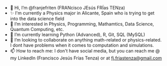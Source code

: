 - 👋 Hi, I’m @franjefriten (FRANcisco JEsús FRÍas TENza)
- ✨ I'm currently a Physics major in Alicante, Spain who is trying to get into the data science field
- 👀 I’m interested in Physics, Programming, Mathamtics, Data Science, Quantum Computing, etc.
- 🌱 I’m currently learning Python (Advanced), R, Git, SQL (MySQL)
- 💞️ I’m looking to collaborate on anything math-related or physics-related. I dont have problems when it comes to computation and simulations.
- 📫 How to reach me: I don't have social media, but you can reach me @ my LinkedIn (Francisco Jesús Frías Tenza) or at fj.friastenza@gmail.com

<!---
franjefriten/franjefriten is a ✨ special ✨ repository because its `README.md` (this file) appears on your GitHub profile.
You can click the Preview link to take a look at your changes.
--->
